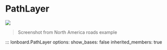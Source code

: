 # PathLayer

![](../../assets/path-layer-roads.jpg)

> Screenshot from North America roads example

::: lonboard.PathLayer
    options:
      show_bases: false
      inherited_members: true
